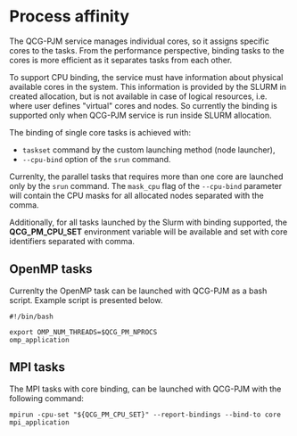# Process affinity

The QCG-PJM service manages individual cores, so it assigns specific cores to
the tasks. From the performance perspective, binding tasks to the cores is more
efficient as it separates tasks from each other. 

To support CPU binding, the service must have information about physical
available cores in the system. This information is provided by the SLURM in
created allocation, but is not available in case of logical resources, i.e.
where user defines "virtual" cores and nodes. So currently the binding is
supported only when QCG-PJM service is run inside SLURM allocation.

The binding of single core tasks is achieved with:
* `taskset` command by the custom launching method (node launcher),
* `--cpu-bind` option of the `srun` command.

Currenlty, the parallel tasks that requires more than one core are launched
only by the `srun` command. The `mask_cpu` flag of the `--cpu-bind` parameter
will contain the CPU masks for all allocated nodes separated with the comma.

Additionally, for all tasks launched by the Slurm with binding supported, the
**QCG_PM_CPU_SET** environment variable will be available and set with core
identifiers separated with comma.

## OpenMP tasks
Currenlty the OpenMP task can be launched with QCG-PJM as a bash script. Example script is presented below.

    #!/bin/bash

	export OMP_NUM_THREADS=$QCG_PM_NPROCS
	omp_application

## MPI tasks
The MPI tasks with core binding, can be launched with QCG-PJM with the following command:

	mpirun -cpu-set "${QCG_PM_CPU_SET}" --report-bindings --bind-to core mpi_application
